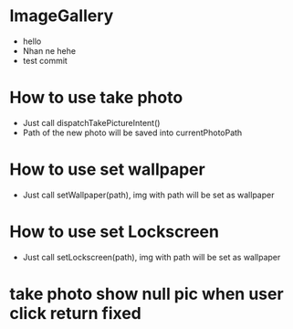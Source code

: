 # ImageGallery
- hello 
- Nhan ne hehe
- test commit 
# How to use take photo
- Just call dispatchTakePictureIntent()
- Path of the new photo will be saved into currentPhotoPath 
# How to use set wallpaper
- Just call setWallpaper(path), img with path will be set as wallpaper 
# How to use set Lockscreen
- Just call setLockscreen(path), img with path will be set as wallpaper 
# take photo show null pic when user click return fixed

